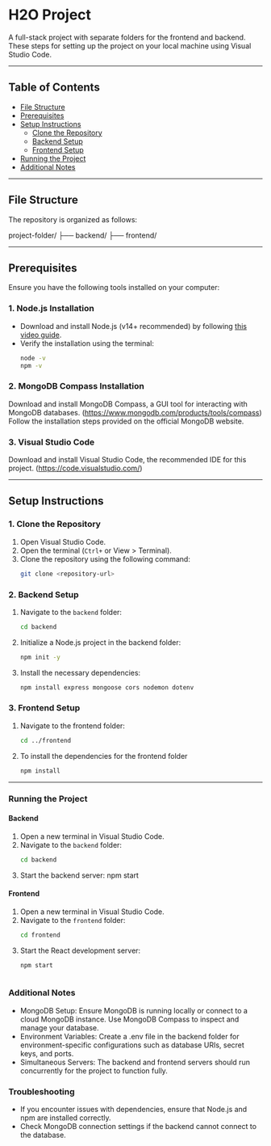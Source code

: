 
# H2O Project

A full-stack project with separate folders for the frontend and backend. These steps for setting up the project on your local machine using Visual Studio Code.

---

## Table of Contents

- [File Structure](#file-structure)
- [Prerequisites](#prerequisites)
- [Setup Instructions](#setup-instructions)
  - [Clone the Repository](#clone-the-repository)
  - [Backend Setup](#backend-setup)
  - [Frontend Setup](#frontend-setup)
- [Running the Project](#running-the-project)
- [Additional Notes](#additional-notes)

---

## File Structure

The repository is organized as follows:

project-folder/  ├── backend/
                 ├── frontend/

---

## Prerequisites

Ensure you have the following tools installed on your computer:

### 1. Node.js Installation

- Download and install Node.js (v14+ recommended) by following [this video guide](https://youtu.be/TdzIb4Wfao0?si=H-98CTP4f3H4FbKk).
- Verify the installation using the terminal:
  ```bash
  node -v
  npm -v


### 2. MongoDB Compass Installation

Download and install MongoDB Compass, a GUI tool for interacting with MongoDB databases. (https://www.mongodb.com/products/tools/compass)
Follow the installation steps provided on the official MongoDB website.



### 3. Visual Studio Code

Download and install Visual Studio Code, the recommended IDE for this project. (https://code.visualstudio.com/)



---

## Setup Instructions

### 1. Clone the Repository

1. Open Visual Studio Code.  
2. Open the terminal (`Ctrl+` or View > Terminal).  
3. Clone the repository using the following command:
   ```bash
   git clone <repository-url>

### 2. Backend Setup

1. Navigate to the `backend` folder:
   ```bash
   cd backend

2. Initialize a Node.js project in the backend folder:
   ```bash
   npm init -y

3. Install the necessary dependencies:
   ```bash
   npm install express mongoose cors nodemon dotenv

### 3. Frontend Setup

1. Navigate to the frontend folder:
   ```bash
   cd ../frontend

2. To install the dependencies for the frontend folder
   ```bash
   npm install

---
### Running the Project


#### Backend

1. Open a new terminal in Visual Studio Code.
2. Navigate to the `backend` folder:
   ```bash
   cd backend

3. Start the backend server:
   npm start

#### Frontend

1. Open a new terminal in Visual Studio Code.
2. Navigate to the `frontend` folder:
   ```bash
   cd frontend

3. Start the React development server:
   ```bash
   npm start



### Additional Notes
- MongoDB Setup: Ensure MongoDB is running locally or connect to a cloud MongoDB instance. Use MongoDB Compass to inspect and manage your database.
- Environment Variables: Create a .env file in the backend folder for environment-specific configurations such as database URIs, secret keys, and ports.
- Simultaneous Servers: The backend and frontend servers should run concurrently for the project to function fully.


### Troubleshooting
- If you encounter issues with dependencies, ensure that Node.js and npm are installed correctly.
- Check MongoDB connection settings if the backend cannot connect to the database.



